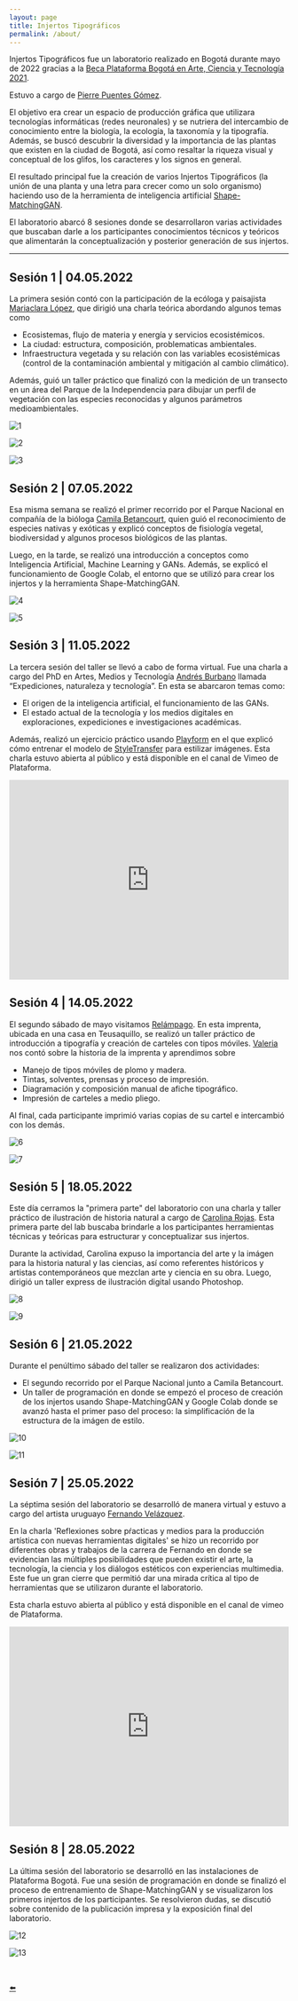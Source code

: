 ```yaml
---
layout: page
title: Injertos Tipográficos
permalink: /about/
---
```


Injertos Tipográficos fue un laboratorio realizado en Bogotá durante mayo de 2022 gracias a la [Beca Plataforma Bogotá en Arte, Ciencia y Tecnología 2021](https://plataformabogota.gov.co/).

Estuvo a cargo de [Pierre Puentes Gómez](https://bejuco.co/).

El objetivo era crear un espacio de producción gráfica que utilizara tecnologías informáticas (redes neuronales) y se nutriera del intercambio de conocimiento entre la biología, la ecología, la taxonomía y la tipografía. Además, se buscó descubrir la diversidad y la importancia de las plantas que existen en la ciudad de Bogotá, así como resaltar la riqueza visual y conceptual de los glifos, los caracteres y los signos en general.

El resultado principal fue la creación de varios Injertos Tipográficos (la unión de una planta y una letra para crecer como un solo organismo) haciendo uso de la herramienta de inteligencia artificial [Shape-MatchingGAN](https://github.com/VITA-Group/ShapeMatchingGAN).

El laboratorio abarcó 8 sesiones donde se desarrollaron varias actividades que buscaban darle a los participantes conocimientos técnicos y teóricos que alimentarán la conceptualización y posterior generación de sus injertos.

---

## Sesión 1 | 04.05.2022

La primera sesión contó con la participación de la ecóloga y paisajista [Mariaclara López](https://www.instagram.com/mariapaloz/), que dirigió una charla teórica abordando algunos temas como


- Ecosistemas, flujo de materia y energía y servicios ecosistémicos.
- La ciudad: estructura, composición, problematicas ambientales.
- Infraestructura vegetada y su relación con las variables ecosistémicas (control de la contaminación ambiental y mitigación al cambio climático).

 Además, guió un taller práctico que finalizó con la medición de un transecto en un área del Parque de la Independencia para dibujar un perfil de vegetación con las especies reconocidas y algunos parámetros medioambientales.

![1](https://static.observableusercontent.com/files/3528465eb03078089c5878ba67751bc21b224261544c833c8c0b71d480b49cbaa57d971feda710b03a4ad30c3e51bdc61fa4f67979953e195cfb3ac12eac4b09)

![2](https://static.observableusercontent.com/files/5120dc94ea40ee1091f6307780ead49c23a5a5c46d04bca66300ff622401fa994e2aa79ea01a36ccf455ec6f422f10f56d1ec76a4b591ea2c1abb03cff410f19)

![3](https://static.observableusercontent.com/files/7cf5174d4f3094f1d0ff38066ad3b2fdc7c07e51019f84fa812e85b1432d94de30c45ac018ce04ccf2cbfb6168cc3681969f10f3c550c4e07ea87ffecc802957)

## Sesión 2 | 07.05.2022
Esa misma semana se realizó el primer recorrido por el Parque Nacional en compañía de la bióloga [Camila Betancourt](https://www.instagram.com/cami_betancourt_/), quien guió el reconocimiento de especies nativas y exóticas y explicó conceptos de fisiología vegetal, biodiversidad y algunos procesos biológicos de las plantas.

Luego, en la tarde, se realizó una introducción a conceptos como Inteligencia Artificial, Machine Learning y GANs. Además, se explicó el funcionamiento de Google Colab, el entorno que se utilizó para crear los injertos y la herramienta Shape-MatchingGAN.

![4](https://static.observableusercontent.com/files/d21da180271df90b7c28dbc7b2a8306db3e7688b53d09cc8664db77b78414f6ec2d634cfaad9390eb2a53c1b90093b4c9440b62e42994ddcaeb7e3922d764c83)

![5](https://static.observableusercontent.com/files/af38b97e18b51dc37f6beeb1b733d0ef5c95939e2d9d8406801f14a92ce6984d5df8a24b0fbb694e22188bf55cc79d2b36a6d3b64fcadbffd6971e518c0df2d1)

## Sesión 3 | 11.05.2022
La tercera sesión del taller se llevó a cabo de forma virtual. Fue una charla a cargo del PhD en Artes, Medios y Tecnología [Andrés Burbano](http://www.burbane.net/) llamada “Expediciones, naturaleza y tecnología”. En esta se abarcaron temas como:

- El origen de la inteligencia artificial, el funcionamiento de las GANs.
- El estado actual de la tecnología y los medios digitales en exploraciones, expediciones e investigaciones académicas.

Además, realizó un ejercicio práctico usando [Playform](https://www.playform.io/) en el que explicó cómo entrenar el modelo de [StyleTransfer](https://www.playform.io/style-transfer) para estilizar imágenes. Esta charla estuvo abierta al público y está disponible en el canal de Vimeo de Plataforma.

<iframe src="https://player.vimeo.com/video/716059128?h=83cb4d8d32" width="100%" height="360" frameborder="0" allow="autoplay; fullscreen; picture-in-picture" allowfullscreen></iframe>

## Sesión 4 | 14.05.2022
El segundo sábado de mayo visitamos [Relámpago](https://www.instagram.com/proyectorelampago/). En esta imprenta, ubicada en una casa en Teusaquillo, se realizó un taller práctico de introducción a tipografía y creación de carteles con tipos móviles. [Valeria](https://www.instagram.com/valeriagiraldorestrepo/) nos contó sobre la historia de la imprenta y aprendimos sobre

- Manejo de tipos móviles de plomo y madera.
- Tintas, solventes, prensas y proceso de impresión.
- Diagramación y composición manual de afiche tipográfico.
- Impresión de carteles a medio pliego.

Al final, cada participante imprimió varias copias de su cartel e intercambió con los demás.

![6](https://static.observableusercontent.com/files/fd3d99bc3325b62d9f4dbc5a6b8d4961b4a8b7247258592dbd8d7fb4cec33e9508384ff7ba9addf1d3689f39841375265d3b3ff4354c4f7261f2129868496f89)

![7](https://static.observableusercontent.com/files/020ce1a1ea071431eb9538db90af6a540496c41a6ea676ae203027f1adb414f6ba668fa0856b2b707749ea1e5138106b7c15a775a6c0944675b42b1978ce13f5)

## Sesión 5 | 18.05.2022
Este día cerramos la "primera parte" del laboratorio con una charla y taller práctico de ilustración de historia natural a cargo de [Carolina Rojas](https://www.instagram.com/gothsaveus/). Esta primera parte del lab buscaba brindarle a los participantes herramientas técnicas y teóricas para estructurar y conceptualizar sus injertos.

Durante la actividad, Carolina expuso la importancia del arte y la imágen para la historia natural y las ciencias, así como referentes históricos y artistas contemporáneos que mezclan arte y ciencia en su obra. Luego, dirigió un taller express de ilustración digital usando Photoshop.

![8](https://static.observableusercontent.com/files/9217744c20b484fda1aa92294810ae2361ce3e8625aa516b76c32180392aff1a9979fb2394d45aee5017c360181f562728e73c447e1211b1101bf62f335cc1ee)

![9](https://static.observableusercontent.com/files/86505fddcc796c22f52bc8ded0d29011073a9d90474884cd4d1f76ec954e69ee0c0e145a26ef2c3e9b4839c626e3b6abdb6f53d43afd0e4ffed3fd02d3df8a15)

## Sesión 6 | 21.05.2022
Durante el penúltimo sábado del taller se realizaron dos actividades:

- El segundo recorrido por el Parque Nacional junto a Camila Betancourt.
- Un taller de programación en donde se empezó el proceso de creación de los injertos usando Shape-MatchingGAN y Google Colab donde se avanzó hasta el primer paso del proceso: la simplificación de la estructura de la imágen de estilo.

![10](https://static.observableusercontent.com/files/41b026f122826c1dc45a29cc1af119f4a4476e4586a2f6bb63f31f8e99e2cf4d27620508b73239051a48ebc96918921ca88c8f8a7352292b561c248690eb43f2)

![11](https://static.observableusercontent.com/files/55ce87034d447583f2807b0fce823a833cb07c2bfd7cf31f99ec9a7a96c7653333fc81a114e2e65cab365e3f8f10204b4089a8e1346e69ce0a405052a8de73cd)

## Sesión 7 | 25.05.2022
La séptima sesión del laboratorio se desarrolló de manera virtual y estuvo a cargo del artista uruguayo [Fernando Velázquez](https://fernandovelazquez.art/).

En la charla 'Reflexiones sobre pŕacticas y medios para la producción artística con nuevas herramientas digitales' se hizo un recorrido por diferentes obras y trabajos de la carrera de Fernando en donde se evidencian las múltiples posibilidades que pueden existir el arte, la tecnología, la ciencia y los diálogos estéticos con experiencias multimedia. Este fue un gran cierre que permitió dar una mirada crítica al tipo de herramientas que se utilizaron durante el laboratorio.

Esta charla estuvo abierta al público y está disponible en el canal de vimeo de Plataforma.

<iframe src="https://player.vimeo.com/video/716152851?h=f12baac313" width="100%" height="360" frameborder="0" allow="autoplay; fullscreen; picture-in-picture" allowfullscreen></iframe>

## Sesión 8 | 28.05.2022
La última sesión del laboratorio se desarrolló en las instalaciones de Plataforma Bogotá. Fue una sesión de programación en donde se finalizó el proceso de entrenamiento de Shape-MatchingGAN y se visualizaron los primeros injertos de los participantes. Se resolvieron dudas, se discutió sobre contenido de la publicación impresa y la exposición final del laboratorio.

![12](https://static.observableusercontent.com/files/6ec372e306d3d3381fb0b8c482bf94b85c4373ed4e2ff9b2b7b5ebfa071220dcef076549b53df444a59d134473bdf6f8dec8cc4328c7d56e8ee4d4c3baf55f76)

![13](https://static.observableusercontent.com/files/a42d1b106dc14421ad8f922437758099f00705f3474a4d0eb6e87f5437afee491145220c04e7c1ffa4a6fdd0fed3c2f31f2414156a252c52371e7d3dda417222)

&nbsp;

[⬅️](/injertos/)